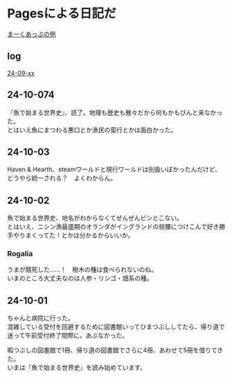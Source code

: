 # Pagesによる日記だ
[まーくあっぷの例](https://docs.kkgithub.com/ja/get-started/writing-on-github/getting-started-with-writing-and-formatting-on-github/basic-writing-and-formatting-syntax#lists)

## log
[24-09-xx](./2409.md)

## 24-10-074
『魚で始まる世界史』、読了。地理も歴史も散々だから何もかもぴんと来なかった。  
とはいえ魚にまつわる悪口とか漁民の蛮行とかは面白かった。

## 24-10-03
Haven & Hearth、steamワールドと現行ワールドは別扱いぽかったんだけど、どうやら統一される？　よくわからん。

## 24-10-02
魚で始まる世界史、地名がわからなくてぜんぜんピンとこない。  
とはいえ、ニシン漁最盛期のオランダがイングランドの弱腰につけこんで好き勝手やりまくってた！とかは分かるからいいか。

### Rogalia
うまが餓死した……！　樹木の種は食べられないのね。  
いまのところ大丈夫なのは人参・リンゴ・畑系の種。

## 24-10-01
ちゃんと病院に行った。  
混雑している受付を回避するために図書館いってひまつぶししてたら、帰り道で迷って午前受付終了間際に。あぶなかった。

暇つぶしの図書館で1冊、帰り道の図書館でさらに4冊、あわせて5冊を借りてきた。  
いまは『魚で始まる世界史』を読み始めています。
